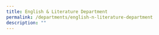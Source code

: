 ```yaml
---
title: English & Literature Department
permalink: /departments/english-n-literature-department
description: ""
---
```

